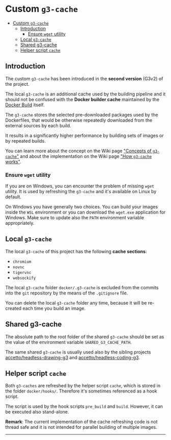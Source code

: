 # Custom `g3-cache`

- [Custom `g3-cache`](#custom-g3-cache)
  - [Introduction](#introduction)
    - [Ensure `wget` utility](#ensure-wget-utility)
  - [Local `g3-cache`](#local-g3-cache)
  - [Shared g3-cache](#shared-g3-cache)
  - [Helper script `cache`](#helper-script-cache)

## Introduction

The custom `g3-cache` has been introduced in the **second version** (G3v2) of the project.

The local `g3-cache` is an additional cache used by the building pipeline and it should not be confused with the **Docker builder cache** maintained by the [Docker Build][docker-doc-docker-build] itself.

The `g3-cache` stores the selected pre-downloaded packages used by the Dockerfiles, that would be otherwise repeatedly downloaded from the external sources by each build.

It results in a significantly higher performance by building sets of images or by repeated builds.

You can learn more about the concept on the Wiki page ["Concepts of `g3-cache`"][this-wiki-concepts-of-g3-cache] and about the implementation on the Wiki page ["How `g3-cache` works"][this-wiki-how-g3-cache-works].

### Ensure `wget` utility

If you are on Windows, you can encounter the problem of missing `wget` utility.
It is used by refreshing the `g3-cache` and it's available on Linux by default.

On Windows you have generally two choices.
You can build your images inside the `WSL` environment or you can download the `wget.exe` application for Windows.
Make sure to update also the `PATH` environment variable appropriately.

## Local `g3-cache`

The local `g3-cache` of this project has the following **cache sections**:

- `chromium`
- `novnc`
- `tigervnc`
- `websockify`

The local `g3-cache` folder `docker/.g3-cache` is excluded from the commits into the `git` repository by the means of the `.gitignore` file.

You can delete the local `g3-cache` folder any time, because it will be re-created each time you build an image.

## Shared g3-cache

The absolute path to the root folder of the shared `g3-cache` should be set as the value of the environment variable `SHARED_G3_CACHE_PATH`.

The same shared `g3-cache` is usually used also by the sibling projects [accetto/headless-drawing-g3][accetto-github-headless-drawing-g3] and [accetto/headless-coding-g3][accetto-github-headless-coding-g3].

## Helper script `cache`

Both `g3-caches` are refreshed by the helper script `cache`, which is stored in the folder `docker/hooks/`.
Therefore it's sometimes referenced as a hook script.

The script is used by the hook scripts `pre_build` and `build`.
However, it can be executed also stand-alone.

**Remark**: The current implementation of the cache refreshing code is not thread safe and it is not intended for parallel building of multiple images.

***

[this-wiki-concepts-of-g3-cache]: https://github.com/accetto/ubuntu-vnc-xfce-g3/wiki/Concepts-of-g3-cache
[this-wiki-how-g3-cache-works]: https://github.com/accetto/ubuntu-vnc-xfce-g3/wiki/How-g3-cache-works

[accetto-github-headless-coding-g3]:https://github.com/accetto/headless-coding-g3
[accetto-github-headless-drawing-g3]: https://github.com/accetto/headless-drawing-g3

[docker-doc-docker-build]: https://docs.docker.com/develop/develop-images/build_enhancements/
